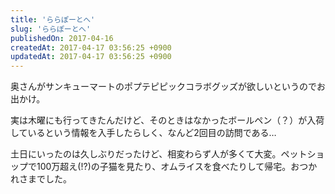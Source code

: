 ```yaml
---
title: 'ららぽーとへ'
slug: 'ららぽーとへ'
publishedOn: 2017-04-16
createdAt: 2017-04-17 03:56:25 +0900
updatedAt: 2017-04-17 03:56:25 +0900
---
```

奥さんがサンキューマートのポプテピピックコラボグッズが欲しいというのでお出かけ。

実は木曜にも行ってきたんだけど、そのときはなかったボールペン（？）が入荷しているという情報を入手したらしく、なんど2回目の訪問である…

土日にいったのは久しぶりだったけど、相変わらず人が多くて大変。ペットショップで100万超え(!?)の子猫を見たり、オムライスを食べたりして帰宅。おつかれさまでした。
